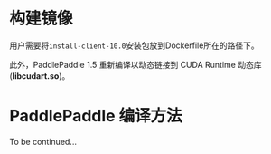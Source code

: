 # 构建镜像
用户需要将`install-client-10.0`安装包放到Dockerfile所在的路径下。

此外，PaddlePaddle 1.5 重新编译以动态链接到 CUDA Runtime 动态库 (**libcudart.so**)。

# PaddlePaddle 编译方法

To be continued...